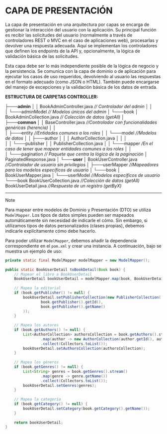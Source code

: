 # CAPA DE PRESENTACIÓN

La capa de presentación en una arquitectura por capas se encarga de gestionar la interacción del usuario con la aplicación. Su principal función es recibir las solicitudes del usuario (normalmente a través de controladores REST o MVC en el caso de aplicaciones web), procesarlas y devolver una respuesta adecuada. Aquí se implementan los controladores que definen los endpoints de la API y, opcionalmente, la lógica de validación básica de las solicitudes.

Esta capa debe ser lo más independiente posible de la lógica de negocio y la persistencia. Se comunica con la capa de dominio o de aplicación para ejecutar los casos de uso requeridos, devolviendo al usuario las respuestas en el formato adecuado (como JSON o HTML). También puede encargarse del manejo de excepciones y la validación básica de los datos de entrada.


**ESTRUCTURA DE CARPETAS CONTROLLER:**

├───**admin**
│   │   BookAdminController.java *// Controlador del admin* 
│   │   
│   └───adminModel *// Modelos únicos del admin*
│       └───book
│               BookAdminCollection.java *// Colección de datos (getAll)*
│               
├───**common**
│   │   BaseController.java *//Controlador con funcionalidades genéricas (herencia)* 
│   │   
│   ├───entity *//Entidades comunes a los roles*
│   │   └───model *//Modelos de datos*
│   │       ├───author
│   │       │       AuthorCollection.java
│   │       │       
│   │       └───publisher
│   │               PublisherCollection.java
│   │   └───mapper */En el caso de tener que mapear entidades comunes a los roles*
│   │               
│   └───pagination *// Paquete que centra la lógica de la paginación*
│           PaginatedResponse.java
│
└───**user**
    │   BookUserController.java *//Controlador de usuario sin privilegios*
    │
    ├───userMapper *//Mapeadores para los modelos específicos de usuario*
    │   └───book
    │           BookUserMapper.java
    │
    └───userModel *//Modelos específicos de usuario*
        └───book
                BookUserCollection.java *//Colección de datos (getAll)*
                BookUserDetail.java *//Respuesta de un registro (getByX)*


---

> [!NOTE]  
> Para mapear entre modelos de Dominio y Presentación (DTO) se utiliza `ModelMapper`. Los tipos de datos simples pueden ser mapeados automáticamente sin necesidad de indicarle el cómo. Sin embargo, si utilizamos tipos de datos personalizados (clases propias), debemos indicarle explícitamente cómo debe hacerlo.
> 
> Para poder utilizar `ModelMapper`, debemos añadir la dependencia correspondiente en el `pom.xml` y crear una instancia. A continuación, bajo se muestra un ejemplo de uso:

```java
private static final ModelMapper modelMapper = new ModelMapper();  
  
public static BookUserDetail toBookDetail(Book book) {  
    // Mapear el libro a BookUserDetail  
    BookUserDetail bookUserDetail = modelMapper.map(book, BookUserDetail.class);  
  
    // Mapea la editorial  
    if (book.getPublisher() != null) {  
        bookUserDetail.setPublisherCollection(new PublisherCollection(  
                book.getPublisher().getId(),  
                book.getPublisher().getName()  
        ));  
    }  
  
    // Mapea los autores  
    if (book.getAuthors() != null) {  
        List<AuthorCollection> authorsCollection = book.getAuthors().stream()  
                .map(author -> new AuthorCollection(author.getId(), author.getName()))  
                .collect(Collectors.toList());  
        bookUserDetail.setAuthorsCollection(authorsCollection);  
    }  
  
    // Mapea los géneros  
    if (book.getGenres() != null) {  
        List<String> genres = book.getGenres().stream()  
                .map(genre -> genre.getName())  
                .collect(Collectors.toList());  
        bookUserDetail.setGenres(genres);  
    }  
  
    // Mapea la categoría  
    if (book.getCategory() != null) {  
        bookUserDetail.setCategory(book.getCategory().getName());  
    }  
  
    return bookUserDetail;  
}
```

